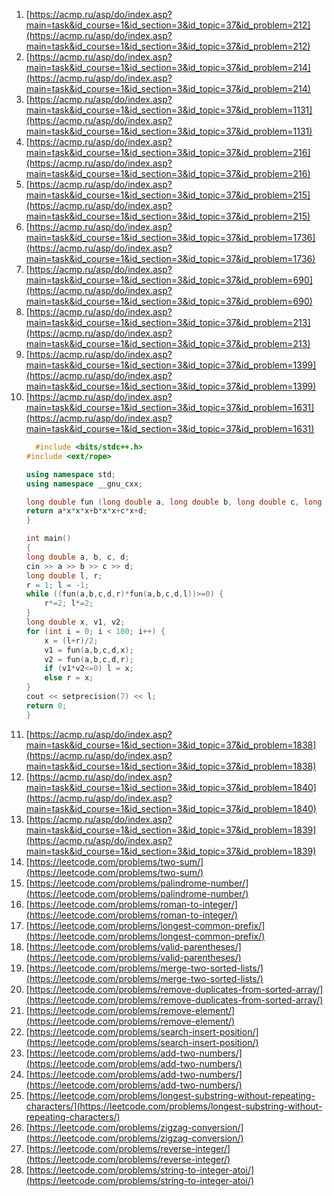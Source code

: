 1. [https://acmp.ru/asp/do/index.asp?main=task&id_course=1&id_section=3&id_topic=37&id_problem=212](https://acmp.ru/asp/do/index.asp?main=task&id_course=1&id_section=3&id_topic=37&id_problem=212)  
1. [https://acmp.ru/asp/do/index.asp?main=task&id_course=1&id_section=3&id_topic=37&id_problem=214](https://acmp.ru/asp/do/index.asp?main=task&id_course=1&id_section=3&id_topic=37&id_problem=214)  
1. [https://acmp.ru/asp/do/index.asp?main=task&id_course=1&id_section=3&id_topic=37&id_problem=1131](https://acmp.ru/asp/do/index.asp?main=task&id_course=1&id_section=3&id_topic=37&id_problem=1131)  
1. [https://acmp.ru/asp/do/index.asp?main=task&id_course=1&id_section=3&id_topic=37&id_problem=216](https://acmp.ru/asp/do/index.asp?main=task&id_course=1&id_section=3&id_topic=37&id_problem=216)  
1. [https://acmp.ru/asp/do/index.asp?main=task&id_course=1&id_section=3&id_topic=37&id_problem=215](https://acmp.ru/asp/do/index.asp?main=task&id_course=1&id_section=3&id_topic=37&id_problem=215)  
3. [https://acmp.ru/asp/do/index.asp?main=task&id_course=1&id_section=3&id_topic=37&id_problem=1736](https://acmp.ru/asp/do/index.asp?main=task&id_course=1&id_section=3&id_topic=37&id_problem=1736)  
4. [https://acmp.ru/asp/do/index.asp?main=task&id_course=1&id_section=3&id_topic=37&id_problem=690](https://acmp.ru/asp/do/index.asp?main=task&id_course=1&id_section=3&id_topic=37&id_problem=690)  
5. [https://acmp.ru/asp/do/index.asp?main=task&id_course=1&id_section=3&id_topic=37&id_problem=213](https://acmp.ru/asp/do/index.asp?main=task&id_course=1&id_section=3&id_topic=37&id_problem=213)  
6. [https://acmp.ru/asp/do/index.asp?main=task&id_course=1&id_section=3&id_topic=37&id_problem=1399](https://acmp.ru/asp/do/index.asp?main=task&id_course=1&id_section=3&id_topic=37&id_problem=1399)  
7. [https://acmp.ru/asp/do/index.asp?main=task&id_course=1&id_section=3&id_topic=37&id_problem=1631](https://acmp.ru/asp/do/index.asp?main=task&id_course=1&id_section=3&id_topic=37&id_problem=1631)  
    ```c++
      #include <bits/stdc++.h>
    #include <ext/rope>
 
    using namespace std;
    using namespace __gnu_cxx;
 
    long double fun (long double a, long double b, long double c, long double d, long double x) {
    return a*x*x*x+b*x*x+c*x+d;
    }
 
    int main()
    {
    long double a, b, c, d;
    cin >> a >> b >> c >> d;
    long double l, r;
    r = 1; l = -1;
    while ((fun(a,b,c,d,r)*fun(a,b,c,d,l))>=0) {
        r*=2; l*=2;
    }
    long double x, v1, v2;
    for (int i = 0; i < 100; i++) {
        x = (l+r)/2;
        v1 = fun(a,b,c,d,x);
        v2 = fun(a,b,c,d,r);
        if (v1*v2<=0) l = x;
        else r = x;
    }
    cout << setprecision(7) << l;
    return 0;
    }
    ```
9. [https://acmp.ru/asp/do/index.asp?main=task&id_course=1&id_section=3&id_topic=37&id_problem=1838](https://acmp.ru/asp/do/index.asp?main=task&id_course=1&id_section=3&id_topic=37&id_problem=1838)  
10. [https://acmp.ru/asp/do/index.asp?main=task&id_course=1&id_section=3&id_topic=37&id_problem=1840](https://acmp.ru/asp/do/index.asp?main=task&id_course=1&id_section=3&id_topic=37&id_problem=1840)  
11. [https://acmp.ru/asp/do/index.asp?main=task&id_course=1&id_section=3&id_topic=37&id_problem=1839](https://acmp.ru/asp/do/index.asp?main=task&id_course=1&id_section=3&id_topic=37&id_problem=1839)  
12. [https://leetcode.com/problems/two-sum/](https://leetcode.com/problems/two-sum/)  
13. [https://leetcode.com/problems/palindrome-number/](https://leetcode.com/problems/palindrome-number/)  
14. [https://leetcode.com/problems/roman-to-integer/](https://leetcode.com/problems/roman-to-integer/)  
15. [https://leetcode.com/problems/longest-common-prefix/](https://leetcode.com/problems/longest-common-prefix/)  
16. [https://leetcode.com/problems/valid-parentheses/](https://leetcode.com/problems/valid-parentheses/)
17. [https://leetcode.com/problems/merge-two-sorted-lists/](https://leetcode.com/problems/merge-two-sorted-lists/)
18. [https://leetcode.com/problems/remove-duplicates-from-sorted-array/](https://leetcode.com/problems/remove-duplicates-from-sorted-array/)
19. [https://leetcode.com/problems/remove-element/](https://leetcode.com/problems/remove-element/)
20. [https://leetcode.com/problems/search-insert-position/](https://leetcode.com/problems/search-insert-position/)
21. [https://leetcode.com/problems/add-two-numbers/](https://leetcode.com/problems/add-two-numbers/)
22. [https://leetcode.com/problems/add-two-numbers/](https://leetcode.com/problems/add-two-numbers/)
23. [https://leetcode.com/problems/longest-substring-without-repeating-characters/](https://leetcode.com/problems/longest-substring-without-repeating-characters/)
24. [https://leetcode.com/problems/zigzag-conversion/](https://leetcode.com/problems/zigzag-conversion/)
25. [https://leetcode.com/problems/reverse-integer/](https://leetcode.com/problems/reverse-integer/)
26. [https://leetcode.com/problems/string-to-integer-atoi/](https://leetcode.com/problems/string-to-integer-atoi/)

